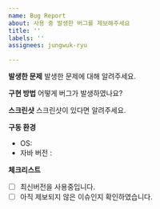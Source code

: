 ```yaml
---
name: Bug Report
about: 사용 중 발생한 버그를 제보해주세요
title: ''
labels: ''
assignees: jungwuk-ryu

---
```


**발생한 문제**
발생한 문제에 대해 알려주세요.

**구현 방법**
어떻게 버그가 발생하였나요?

**스크린샷**
스크린샷이 있다면 알려주세요.

**구동 환경**
 - OS: 
 - 자바 버전 :

**체크리스트**
- [ ] 최신버전을 사용중입니다.
- [ ] 아직 제보되지 않은 이슈인지 확인하였습니다.

